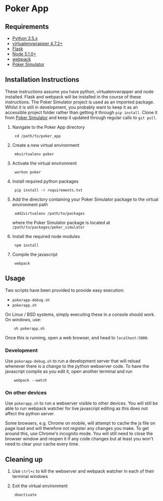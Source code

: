 # Poker App

## Requirements

* [Python 3.5.x](https://www.python.org/downloads/)
* [virtualenvwrapper 4.7.2+](https://pypi.python.org/pypi/virtualenvwrapper/)
* [Flask](http://flask.pocoo.org/docs/0.11/)
* [Node 5.1.0+](https://nodejs.org/en/)
* [webpack](https://webpack.github.io/)
* [Poker Simulator](https://github.com/marlanperumal/poker_simulator)

## Installation Instructions

These instructions assume you have python, virtualenvwrapper and node installed. Flask and webpack will be installed in the course of these instructions. The Poker Simulator project is used as an imported package. Whilst it is still in development, you probably want to keep it as an accessible project folder rather than getting it through `pip install`. Clone it from [Poker Simulator](https://github.com/marlanperumal/poker_simulator) and keep it updated through regular calls to `git pull`.

1. Navigate to the Poker App directory

        cd /path/to/poker_app

2. Create a new virtual environment 

		mkvirtualenv poker

3. Activate the virtual environment 

		workon poker

4. Install required python packages 

		pip install -r requirements.txt

5. Add the directory containing your Poker Simulator package to the virtual environment path 

		add2virtualenv /path/to/packages 

	where the Poker Simulator package is located at `/path/to/packages/poker_simulator`

6. Install the required node modules 

		npm install

7. Compile the javascript 

		webpack

## Usage

Two scripts have been provided to provide easy execution:

* `pokerapp-debug.sh`
* `pokerapp.sh`

On Linux / BSD systems, simply executing these in a console should work. On windows, use: 

		sh pokerapp.sh

Once this is running, open a web browser, and head to `localhost:5000`.

### Development

Use `pokerapp-debug.sh` to run a development server that will reload whenever there is a change to the python webserver code. To have the javascript compile as you edit it, open another terminal and run

		webpack --watch

### On other devices

Use `pokerapp.sh` to run a webserver visible to other devices. You will still be able to run webpack watcher for live javascript editing as this does not affect the python server.

Some browsers, e.g. Chrome on mobile, will attempt to cache the js file on page load and will therefore not register any changes you make. To get around this, use Chrome's incognito mode. You will still need to close the browser window and reopen it if any code changes but at least you won't need to clear your cache every time.

## Cleaning up

1. Use `ctrl+c` to kill the webserver and webpack watcher in each of their terminal windows
2. Exit the virtual environment

		deactivate


